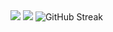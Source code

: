 <img src="https://github-readme-stats.vercel.app/api?username=lexusalex&theme=graywhite&show_icons=true">
<img src="https://github-readme-stats.vercel.app/api/top-langs/?username=lexusalex&show_icons=true&&langs_count=6&theme=graywhite&hide_border=true&&count_private=true&include_all_commits=true" /> 

<picture>
  <source media="(prefers-color-scheme: dark)" srcset="https://streak-stats.demolab.com?user=lexusalex&theme=dark&hide_border=true">
  <source media="(prefers-color-scheme: light)" srcset="https://streak-stats.demolab.com?user=lexusalex&hide_border=true">
  <img alt="GitHub Streak" src="https://streak-stats.demolab.com?user=lexusalex&hide_border=true">
</picture>
